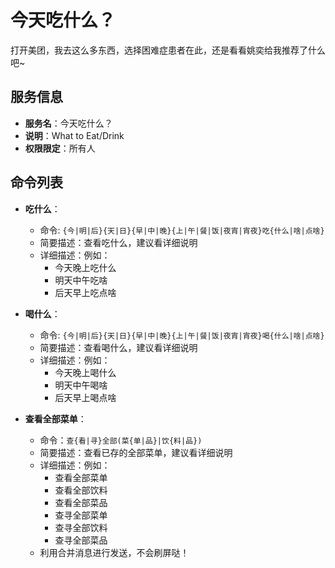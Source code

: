 # 今天吃什么？
打开美团，我去这么多东西，选择困难症患者在此，还是看看姚奕给我推荐了什么吧~


## 服务信息
- **服务名**：今天吃什么？
- **说明**：What to Eat/Drink
- **权限限定**：所有人

## 命令列表
- **吃什么**：
  - 命令: `{今|明|后}{天|日}{早|中|晚}{上|午|餐|饭|夜宵|宵夜}吃{什么|啥|点啥}`
  - 简要描述：查看吃什么，建议看详细说明
  - 详细描述：例如：
    - 今天晚上吃什么
    - 明天中午吃啥
    - 后天早上吃点啥

- **喝什么**：
  - 命令: `{今|明|后}{天|日}{早|中|晚}{上|午|餐|饭|夜宵|宵夜}喝{什么|啥|点啥}`
  - 简要描述：查看喝什么，建议看详细说明
  - 详细描述：例如：
    - 今天晚上喝什么
    - 明天中午喝啥
    - 后天早上喝点啥

- **查看全部菜单**：
  - 命令：`查{看|寻}全部(菜{单|品}|饮{料|品})`
  - 简要描述：查看已存的全部菜单，建议看详细说明
  - 详细描述：例如：
    - 查看全部菜单
    - 查看全部饮料
    - 查看全部菜品
    - 查寻全部菜单
    - 查寻全部饮料
    - 查寻全部菜品
  - 利用合并消息进行发送，不会刷屏哒！
